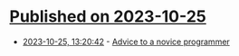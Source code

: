 # [Published on 2023-10-25](index.md)

* [2023-10-25, 13:20:42](https://lobste.rs/s/mgrebh/advice_novice_programmer) - [Advice to a novice programmer](https://blog.plover.com/prog/katara-advice.html)
